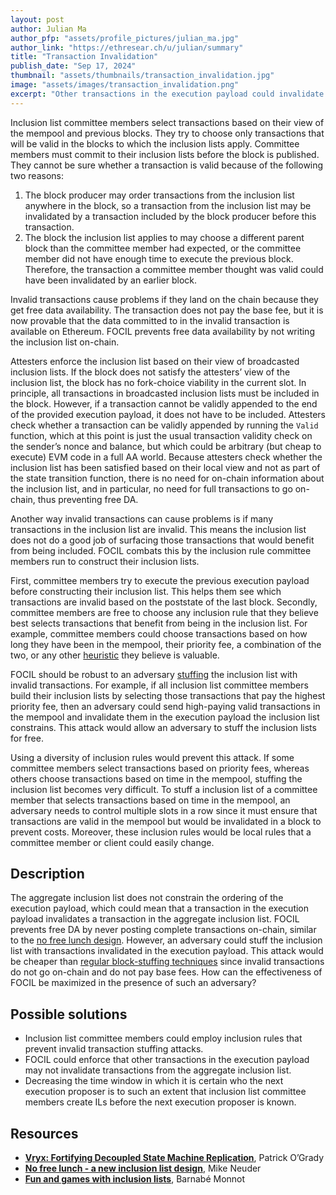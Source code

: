 ```yaml
---
layout: post
author: Julian Ma
author_pfp: "assets/profile_pictures/julian_ma.jpg"
author_link: "https://ethresear.ch/u/julian/summary"
title: "Transaction Invalidation"
publish_date: "Sep 17, 2024"
thumbnail: "assets/thumbnails/transaction_invalidation.jpg"
image: "assets/images/transaction_invalidation.png"
excerpt: "Other transactions in the execution payload could invalidate transactions in inclusion lists. Invalid transactions should not be written on-chain because it would expose free data availability (DA). How is free DA prevented in FOCIL? How does FOCIL prevent an adversary stuffing the IL with invalid transactions?"
---
```


Inclusion list committee members select transactions based on their view of the mempool and previous blocks. They try to choose only transactions that will be valid in the blocks to which the inclusion lists apply. Committee members must commit to their inclusion lists before the block is published. They cannot be sure whether a transaction is valid because of the following two reasons:

1. The block producer may order transactions from the inclusion list anywhere in the block, so a transaction from the inclusion list may be invalidated by a transaction included by the block producer before this transaction.
2. The block the inclusion list applies to may choose a different parent block than the committee member had expected, or the committee member did not have enough time to execute the previous block. Therefore, the transaction a committee member thought was valid could have been invalidated by an earlier block.

Invalid transactions cause problems if they land on the chain because they get free data availability. The transaction does not pay the base fee, but it is now provable that the data committed to in the invalid transaction is available on Ethereum. FOCIL prevents free data availability by not writing the inclusion list on-chain. 

Attesters enforce the inclusion list based on their view of broadcasted inclusion lists. If the block does not satisfy the attesters’ view of the inclusion list, the block has no fork-choice viability in the current slot. In principle, all transactions in broadcasted inclusion lists must be included in the block. However, if a transaction cannot be validly appended to the end of the provided execution payload, it does not have to be included. Attesters check whether a transaction can be validly appended by running the `Valid` function, which at this point is just the usual transaction validity check on the sender’s nonce and balance, but which could be arbitrary (but cheap to execute) EVM code in a full AA world. Because attesters check whether the inclusion list has been satisfied based on their local view and not as part of the state transition function, there is no need for on-chain information about the inclusion list, and in particular, no need for full transactions to go on-chain, thus preventing free DA.

Another way invalid transactions can cause problems is if many transactions in the inclusion list are invalid. This means the inclusion list does not do a good job of surfacing those transactions that would benefit from being included. FOCIL combats this by the inclusion rule committee members run to construct their inclusion lists.

First, committee members try to execute the previous execution payload before constructing their inclusion list. This helps them see which transactions are invalid based on the poststate of the last block. Secondly, committee members are free to choose any inclusion rule that they believe best selects transactions that benefit from being in the inclusion list. For example, committee members could choose transactions based on how long they have been in the mempool, their priority fee, a combination of the two, or any other [heuristic](https://x.com/arindamsingh03/status/1838541552387264673?s=61) they believe is valuable. 

FOCIL should be robust to an adversary [stuffing](https://ethresear.ch/t/fun-and-games-with-inclusion-lists/16557) the inclusion list with invalid transactions. For example, if all inclusion list committee members build their inclusion lists by selecting those transactions that pay the highest priority fee, then an adversary could send high-paying valid transactions in the mempool and invalidate them in the execution payload the inclusion list constrains. This attack would allow an adversary to stuff the inclusion lists for free.

Using a diversity of inclusion rules would prevent this attack. If some committee members select transactions based on priority fees, whereas others choose transactions based on time in the mempool, stuffing the inclusion list becomes very difficult. To stuff a inclusion list of a committee member that selects transactions based on time in the mempool, an adversary needs to control multiple slots in a row since it must ensure that transactions are valid in the mempool but would be invalidated in a block to prevent costs. Moreover, these inclusion rules would be local rules that a committee member or client could easily change.

## Description

The aggregate inclusion list does not constrain the ordering of the execution payload, which could mean that a transaction in the execution payload invalidates a transaction in the aggregate inclusion list. FOCIL prevents free DA by never posting complete transactions on-chain, similar to the [no free lunch design](https://ethresear.ch/t/no-free-lunch-a-new-inclusion-list-design/16389). However, an adversary could stuff the inclusion list with transactions invalidated in the execution payload. This attack would be cheaper than [regular block-stuffing techniques](https://ethresear.ch/t/fun-and-games-with-inclusion-lists/16557) since invalid transactions do not go on-chain and do not pay base fees. How can the effectiveness of FOCIL be maximized in the presence of such an adversary?

## Possible solutions

- Inclusion list committee members could employ inclusion rules that prevent invalid transaction stuffing attacks.
- FOCIL could enforce that other transactions in the execution payload may not invalidate transactions from the aggregate inclusion list.
- Decreasing the time window in which it is certain who the next execution proposer is to such an extent that inclusion list committee members create ILs before the next execution proposer is known.

## Resources

- [**Vryx: Fortifying Decoupled State Machine Replication**](https://hackmd.io/@patrickogrady/rys8mdl5p#Making-the-Case-for-Decoupled-State-Machine-Replication-DSMR), Patrick O’Grady
- [**No free lunch - a new inclusion list design**](https://ethresear.ch/t/no-free-lunch-a-new-inclusion-list-design/16389), Mike Neuder
- [**Fun and games with inclusion lists**](https://ethresear.ch/t/fun-and-games-with-inclusion-lists/16557), Barnabé Monnot
